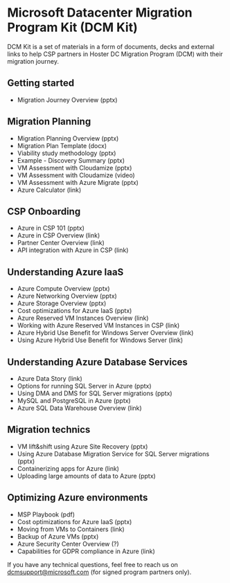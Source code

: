 
# Microsoft Datacenter Migration Program Kit (DCM Kit)
DCM Kit is a set of materials in a form of documents, decks and external links to help CSP partners in Hoster DC Migration Program (DCM) with their migration journey.

## Getting started
- Migration Journey Overview (pptx)

## Migration Planning
- Migration Planning Overview (pptx)
- Migration Plan Template (docx)
- Viability study methodology (pptx)
- Example - Discovery Summary (pptx)
- VM Assessment with Cloudamize (pptx)
- VM Assessment with Cloudamize (video)
- VM Assessment with Azure Migrate (pptx)
- Azure Calculator (link)

## CSP Onboarding
- Azure in CSP 101 (pptx)
- Azure in CSP Overview (link)
- Partner Center Overview (link)
- API integration with Azure in CSP (link)

## Understanding Azure IaaS
- Azure Compute Overview (pptx)
- Azure Networking Overview (pptx)
- Azure Storage Overview (pptx)
- Cost optimizations for Azure IaaS (pptx)
- Azure Reserved VM Instances Overview (link)
- Working with Azure Reserved VM Instances in CSP (link)
- Azure Hybrid Use Benefit for Windows Server Overview (link)
- Using Azure Hybrid Use Benefit for Windows Server (link)

## Understanding Azure Database Services
- Azure Data Story (link)
- Options for running SQL Server in Azure (pptx)
- Using DMA and DMS for SQL Server migrations (pptx)
- MySQL and PostgreSQL in Azure (pptx)
- Azure SQL Data Warehouse Overview (link)

## Migration technics
- VM lift&shift using Azure Site Recovery (pptx)
- Using Azure Database Migration Service for SQL Server migrations (pptx)
- Containerizing apps for Azure (link)
- Uploading large amounts of data to Azure (pptx)

## Optimizing Azure environments
- MSP Playbook (pdf)
- Cost optimizations for Azure IaaS (pptx)
- Moving from VMs to Containers (link)
- Backup of Azure VMs (pptx)
- Azure Security Center Overview (?)
- Capabilities for GDPR compliance in Azure (link)

If you have any technical questions, feel free to reach us on [dcmsupport@microsoft.com](mailto:dcmsupport@microsoft.com) (for signed program partners only).
